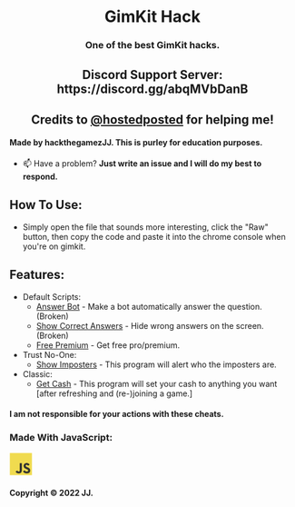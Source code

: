 <h1 align="center">GimKit Hack</h1>
<h3 align="center">One of the best GimKit hacks.</h3>
<h2 align="center">Discord Support Server: https://discord.gg/abqMVbDanB</h2>
<h2 align="center">Credits to <a href="https://github.com/hostedposted">@hostedposted</a> for helping me!</h3>

#### Made by hackthegamezJJ. This is purley for education purposes.
- 📫 Have a problem? **Just write an issue and I will do my best to respond.**

## How To Use:

- Simply open the file that sounds more interesting, click the "Raw" button, then copy the code and paste it into the chrome console when you're on gimkit.

## Features:
- Default Scripts:
    - <a href="https://github.com/hackthegamezJJ/GimKit-Hacks/blob/main/Default%20Scripts/Answer%20Bot.js">Answer Bot</a> - Make a bot automatically answer the question. (Broken)
    - <a href="https://github.com/hackthegamezJJ/GimKit-Hacks/blob/main/Default%20Scripts/Show%20Correct%20Answers.js">Show Correct Answers</a> - Hide wrong answers on the screen. (Broken)
    - <a href="https://github.com/hackthegamezJJ/GimKit-Hacks/blob/main/Default%20Scripts/Free%20Premium.js">Free Premium</a> - Get free pro/premium.
- Trust No-One:
    - <a href="https://github.com/hackthegamezJJ/GimKit-Hacks/blob/main/Trust%20No-One/Show%20Imposters.js">Show Imposters</a> - This program will alert who the imposters are.
- Classic:
    - <a href="https://github.com/hackthegamezJJ/GimKit-Hacks/blob/main/Classic/Get%20Cash.js">Get Cash</a> - This program will set your cash to anything you want [after refreshing and (re-)joining a game.]

#### I am not responsible for your actions with these cheats.

<h3 align="left">Made With JavaScript:</h3>
<p align="left"> <a href="https://developer.mozilla.org/en-US/docs/Web/JavaScript" target="_blank" rel="noreferrer"> <img src="https://raw.githubusercontent.com/devicons/devicon/master/icons/javascript/javascript-original.svg" alt="javascript" width="40" height="40"/> </a> </p>

#### Copyright &copy; 2022 JJ.
